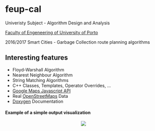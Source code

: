 # feup-cal
Univeristy Subject - Algorithm Design and Analysis

[Faculty of Engeneering of University of Porto](https://sigarra.up.pt/feup/en/WEB_PAGE.INICIAL)

2016/2017
Smart Cities - Garbage Collection route planning algorithms 

## Interesting features
 - Floyd-Warshall Algorithm
 - Nearest Neighbour Algorithm
 - String Matching Algorithms
 - C++ Classes, Templates, Operator Overrides, ...
 - [Google Maps Javascript API](https://developers.google.com/maps/documentation/javascript/)
 - Real [OpenStreetMaps](https://www.openstreetmap.org) Data
 - [Doxygen](http://www.stack.nl/~dimitri/doxygen/) Documentation

#### Example of a simple output visualization

<p align="center"><img src="https://i.imgur.com/uteRAyL.gif"></p>
